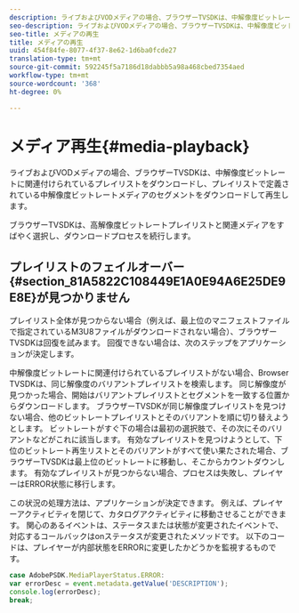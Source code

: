 ```yaml
---
description: ライブおよびVODメディアの場合、ブラウザーTVSDKは、中解像度ビットレートに関連付けられているプレイリストをダウンロードし、プレイリストで定義されている中解像度ビットレートメディアのセグメントをダウンロードして再生します。
seo-description: ライブおよびVODメディアの場合、ブラウザーTVSDKは、中解像度ビットレートに関連付けられているプレイリストをダウンロードし、プレイリストで定義されている中解像度ビットレートメディアのセグメントをダウンロードして再生します。
seo-title: メディアの再生
title: メディアの再生
uuid: 454f84fe-8077-4f37-8e62-1d6ba0fcde27
translation-type: tm+mt
source-git-commit: 592245f5a7186d18dabbb5a98a468cbed7354aed
workflow-type: tm+mt
source-wordcount: '368'
ht-degree: 0%

---
```



# メディア再生{#media-playback}

ライブおよびVODメディアの場合、ブラウザーTVSDKは、中解像度ビットレートに関連付けられているプレイリストをダウンロードし、プレイリストで定義されている中解像度ビットレートメディアのセグメントをダウンロードして再生します。

ブラウザーTVSDKは、高解像度ビットレートプレイリストと関連メディアをすばやく選択し、ダウンロードプロセスを続行します。

## プレイリストのフェイルオーバー{#section_81A5822C108449E1A0E94A6E25DE9E8E}が見つかりません

プレイリスト全体が見つからない場合（例えば、最上位のマニフェストファイルで指定されているM3U8ファイルがダウンロードされない場合）、ブラウザーTVSDKは回復を試みます。 回復できない場合は、次のステップをアプリケーションが決定します。

中解像度ビットレートに関連付けられているプレイリストがない場合、Browser TVSDKは、同じ解像度のバリアントプレイリストを検索します。 同じ解像度が見つかった場合、開始はバリアントプレイリストとセグメントを一致する位置からダウンロードします。 ブラウザーTVSDKが同じ解像度プレイリストを見つけない場合、他のビットレートプレイリストとそのバリアントを順に切り替えようとします。 ビットレートがすぐ下の場合は最初の選択肢で、その次にそのバリアントなどがこれに該当します。 有効なプレイリストを見つけようとして、下位のビットレート再生リストとそのバリアントがすべて使い果たされた場合、ブラウザーTVSDKは最上位のビットレートに移動し、そこからカウントダウンします。 有効なプレイリストが見つからない場合、プロセスは失敗し、プレイヤーはERROR状態に移行します。

この状況の処理方法は、アプリケーションが決定できます。 例えば、プレイヤーアクティビティを閉じて、カタログアクティビティに移動させることができます。 関心のあるイベントは、ステータスまたは状態が変更されたイベントで、対応するコールバックはonステータスが変更されたメソッドです。 以下のコードは、プレイヤーが内部状態をERRORに変更したかどうかを監視するものです。

```js
case AdobePSDK.MediaPlayerStatus.ERROR:  
var errorDesc = event.metadata.getValue('DESCRIPTION'); 
console.log(errorDesc); 
break; 
```
